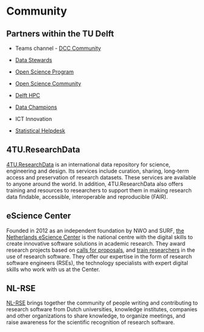 # Community

## Partners within the TU Delft

- Teams channel - [DCC Community](https://teams.microsoft.com/l/team/19%3ade0b543b375b4703a9537b030f220522%40thread.tacv2/conversations?groupId=cb8b8f86-0f54-4616-ad5c-94f0be874aec&tenantId=096e524d-6929-4030-8cd3-8ab42de0887b)

- [Data Stewards](https://www.tudelft.nl/library/research-data-management/r/support/data-stewardship)

- [Open Science Program](https://www.tudelft.nl/open-science)

- [Open Science Community](https://osc-delft.github.io/)

- [Delft HPC](https://www.tudelft.nl/dhpc)

- [Data Champions](https://osc-delft.github.io/initiatives)

- ICT Innovation

- [Statistical Helpdesk](https://www.tudelft.nl/ewi/over-de-faculteit/afdelingen/applied-mathematics/statistics/statistical-helpdesk)

## 4TU.ResearchData
[4TU.ResearchData](https://data.4tu.nl/) is an international data repository for science, engineering and design. Its services include curation, sharing, long-term access and preservation of research datasets. These services are available to anyone around the world. In addition, 4TU.ResearchData also offers training and resources to researchers to support them in making research data findable, accessible, interoperable and reproducible (FAIR).


## eScience Center
Founded in 2012 as an independent foundation by NWO and SURF, [the Netherlands eScience Center](https://www.esciencecenter.nl/) is the national centre with the digital skills to create innovative software solutions in academic research. They award research projects based on [calls for proposals](https://www.esciencecenter.nl/calls-for-proposals/), and [train researchers](https://www.esciencecenter.nl/digital-skills/) in the use of research software. They offer our expertise in the form of research software engineers (RSEs), the technology specialists with expert digital skills who work with us at the Center. 


## NL-RSE
[NL-RSE](https://nl-rse.org/) brings together the community of people writing and contributing to research software from Dutch universities, knowledge institutes, companies and other organizations to share knowledge, to organize meetings, and raise awareness for the scientific recognition of research software.